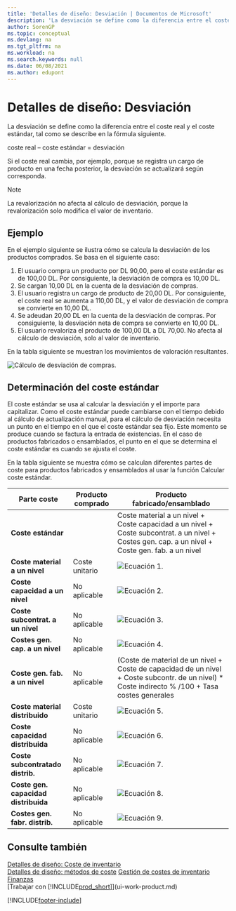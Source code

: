 ```yaml
---
title: 'Detalles de diseño: Desviación | Documentos de Microsoft'
description: 'La desviación se define como la diferencia entre el coste real y el coste estándar, tal como se describe en la fórmula siguiente.'
author: SorenGP
ms.topic: conceptual
ms.devlang: na
ms.tgt_pltfrm: na
ms.workload: na
ms.search.keywords: null
ms.date: 06/08/2021
ms.author: edupont
---
```

# <a name="design-details-variance"></a><a name="design-details-variance"></a>Detalles de diseño: Desviación
La desviación se define como la diferencia entre el coste real y el coste estándar, tal como se describe en la fórmula siguiente.  

 coste real – coste estándar = desviación  

 Si el coste real cambia, por ejemplo, porque se registra un cargo de producto en una fecha posterior, la desviación se actualizará según corresponda.  

> [!NOTE]  
>  La revalorización no afecta al cálculo de desviación, porque la revalorización solo modifica el valor de inventario.  

## <a name="example"></a><a name="example"></a>Ejemplo
 En el ejemplo siguiente se ilustra cómo se calcula la desviación de los productos comprados. Se basa en el siguiente caso:  

1.  El usuario compra un producto por DL 90,00, pero el coste estándar es de 100,00 DL. Por consiguiente, la desviación de compra es 10,00 DL.  
2.  Se cargan 10,00 DL en la cuenta de la desviación de compras.  
3.  El usuario registra un cargo de producto de 20,00 DL. Por consiguiente, el coste real se aumenta a 110,00 DL, y el valor de desviación de compra se convierte en 10,00 DL.  
4.  Se adeudan 20,00 DL en la cuenta de la desviación de compras. Por consiguiente, la desviación neta de compra se convierte en 10,00 DL.  
5.  El usuario revaloriza el producto de 100,00 DL a DL 70,00. No afecta al cálculo de desviación, solo al valor de inventario.  

 En la tabla siguiente se muestran los movimientos de valoración resultantes.  

 ![Cálculo de desviación de compras.](media/design_details_inventory_costing_11_purchase_variance.png "Cálculo de desviación de compras")  

## <a name="determining-the-standard-cost"></a><a name="determining-the-standard-cost"></a>Determinación del coste estándar
 El coste estándar se usa al calcular la desviación y el importe para capitalizar. Como el coste estándar puede cambiarse con el tiempo debido al cálculo de actualización manual, para el cálculo de desviación necesita un punto en el tiempo en el que el coste estándar sea fijo. Este momento se produce cuando se factura la entrada de existencias. En el caso de productos fabricados o ensamblados, el punto en el que se determina el coste estándar es cuando se ajusta el coste.  

 En la tabla siguiente se muestra cómo se calculan diferentes partes de coste para productos fabricados y ensamblados al usar la función Calcular coste estándar.  

|Parte coste|Producto comprado|Producto fabricado/ensamblado|  
|----------------|--------------------|------------------------------|  
|**Coste estándar**||Coste material a un nivel + Coste capacidad a un nivel + Coste subcontrat. a un nivel + Costes gen. cap. a un nivel + Coste gen. fab. a un nivel|  
|**Coste material a un nivel**|Coste unitario|![Ecuación 1.](media/design_details_inventory_costing_11_equation_1.png "Ecuación 1")|  
|**Coste capacidad a un nivel**|No aplicable|![Ecuación 2.](media/design_details_inventory_costing_11_equation_2.png "Ecuación 2")|  
|**Coste subcontrat. a un nivel**|No aplicable|![Ecuación 3.](media/design_details_inventory_costing_11_equation_3.png "Ecuación 3")|  
|**Costes gen. cap. a un nivel**|No aplicable|![Ecuación 4.](media/design_details_inventory_costing_11_equation_4.png "Ecuación 4")|  
|**Coste gen. fab. a un nivel**|No aplicable|(Coste de material de un nivel + Coste de capacidad de un nivel + Coste subcontr. de un nivel) * Coste indirecto % /100 + Tasa costes generales|  
|**Coste material distribuido**|Coste unitario|![Ecuación 5.](media/design_details_inventory_costing_11_equation_5.png "Ecuación 5")|  
|**Coste capacidad distribuida**|No aplicable|![Ecuación 6.](media/design_details_inventory_costing_11_equation_6.png "Ecuación 6")|  
|**Coste subcontratado distrib.**|No aplicable|![Ecuación 7.](media/design_details_inventory_costing_11_equation_7.png "Ecuación 7")|  
|**Coste gen. capacidad distribuida**|No aplicable|![Ecuación 8.](media/design_details_inventory_costing_11_equation_8.png "Ecuación 8")|  
|**Costes gen. fabr. distrib.**|No aplicable|![Ecuación 9.](media/design_details_inventory_costing_11_equation_9.png "Ecuación 9")|  

## <a name="see-also"></a><a name="see-also"></a>Consulte también
 [Detalles de diseño: Coste de inventario](design-details-inventory-costing.md)   
 [Detalles de diseño: métodos de coste](design-details-costing-methods.md) [Gestión de costes de inventario](finance-manage-inventory-costs.md)  
 [Finanzas](finance.md)  
 [Trabajar con [!INCLUDE[prod_short](includes/prod_short.md)]](ui-work-product.md)


[!INCLUDE[footer-include](includes/footer-banner.md)]
